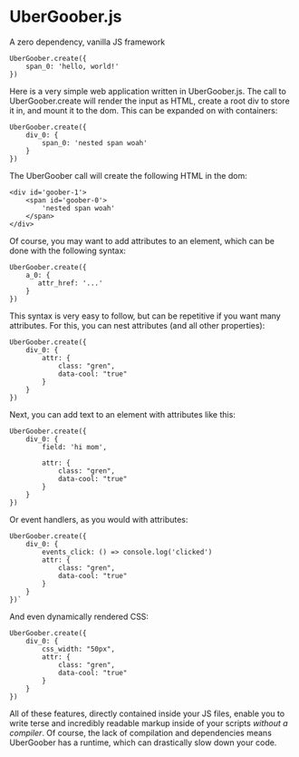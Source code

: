 # UberGoober.js
A zero dependency, vanilla JS framework

    UberGoober.create({
        span_0: 'hello, world!'
    })

Here is a very simple web application written in UberGoober.js.
The call to UberGoober.create will render the input as HTML, create a root div to store it in, and mount it to the dom.
This can be expanded on with containers:

    UberGoober.create({
        div_0: {
            span_0: 'nested span woah'
        }
    })

The UberGoober call will create the following HTML in the dom:


    
    <div id='goober-1'>
        <span id='goober-0'>
            'nested span woah'
        </span>
    </div>

Of course, you may want to add attributes to an element, which can be done with the following syntax:

    UberGoober.create({
        a_0: {
           attr_href: '...' 
        }
    })

This syntax is very easy to follow, but can be repetitive if you want many attributes. For this, you can nest attributes (and all other properties):

    UberGoober.create({
        div_0: {
            attr: {
                class: "gren",
                data-cool: "true"
            }
        }
    })

Next, you can add text to an element with attributes like this:


    
    UberGoober.create({
        div_0: {
            field: 'hi mom',
        
            attr: {
                class: "gren",
                data-cool: "true"
            }
        }
    })

Or event handlers, as you would with attributes:

    UberGoober.create({
        div_0: {
            events_click: () => console.log('clicked')
            attr: {
                class: "gren",
                data-cool: "true"
            }
        }
    })`

And even dynamically rendered CSS:

    UberGoober.create({
        div_0: {
            css_width: "50px",
            attr: {
                class: "gren",
                data-cool: "true"
            }
        }
    })

All of these features, directly contained inside your JS files, enable you to write terse and incredibly readable markup inside of your scripts *without a compiler*.
Of course, the lack of compilation and dependencies means UberGoober has a runtime, which can drastically slow down your code.

